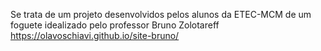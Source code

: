 Se trata de um projeto desenvolvidos pelos alunos da ETEC-MCM de um foguete idealizado pelo professor Bruno Zolotareff
https://olavoschiavi.github.io/site-bruno/
